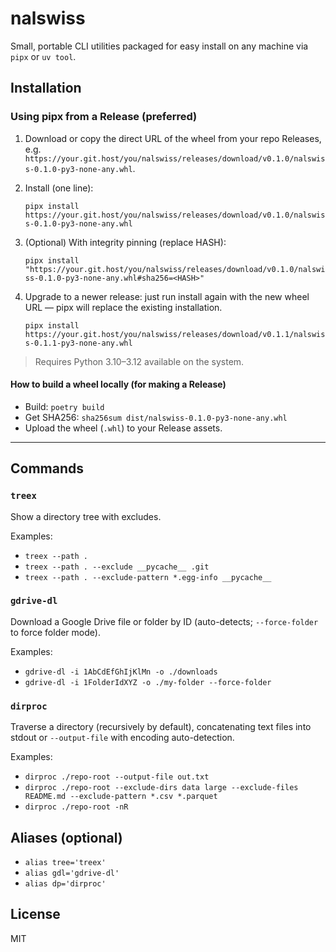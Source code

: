 # nalswiss

Small, portable CLI utilities packaged for easy install on any machine via `pipx` or `uv tool`.

## Installation

### Using pipx from a Release (preferred)
1. Download or copy the direct URL of the wheel from your repo Releases, e.g. `https://your.git.host/you/nalswiss/releases/download/v0.1.0/nalswiss-0.1.0-py3-none-any.whl`.
2. Install (one line):
   
   `pipx install https://your.git.host/you/nalswiss/releases/download/v0.1.0/nalswiss-0.1.0-py3-none-any.whl`

3. (Optional) With integrity pinning (replace HASH):
   
   `pipx install "https://your.git.host/you/nalswiss/releases/download/v0.1.0/nalswiss-0.1.0-py3-none-any.whl#sha256=<HASH>"`

4. Upgrade to a newer release: just run install again with the new wheel URL — pipx will replace the existing installation.
   
   `pipx install https://your.git.host/you/nalswiss/releases/download/v0.1.1/nalswiss-0.1.1-py3-none-any.whl`

> Requires Python 3.10–3.12 available on the system.

#### How to build a wheel locally (for making a Release)
- Build: `poetry build`
- Get SHA256: `sha256sum dist/nalswiss-0.1.0-py3-none-any.whl`
- Upload the wheel (`.whl`) to your Release assets.

---

## Commands

### `treex`
Show a directory tree with excludes.

Examples:
- `treex --path .`
- `treex --path . --exclude __pycache__ .git`
- `treex --path . --exclude-pattern *.egg-info __pycache__`

### `gdrive-dl`
Download a Google Drive file or folder by ID (auto-detects; `--force-folder` to force folder mode).

Examples:
- `gdrive-dl -i 1AbCdEfGhIjKlMn -o ./downloads`
- `gdrive-dl -i 1FolderIdXYZ -o ./my-folder --force-folder`

### `dirproc`
Traverse a directory (recursively by default), concatenating text files into stdout or `--output-file` with encoding auto-detection.

Examples:
- `dirproc ./repo-root --output-file out.txt`
- `dirproc ./repo-root --exclude-dirs data large --exclude-files README.md --exclude-pattern *.csv *.parquet`
- `dirproc ./repo-root -nR`

## Aliases (optional)
- `alias tree='treex'`
- `alias gdl='gdrive-dl'`
- `alias dp='dirproc'`

## License
MIT
